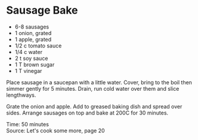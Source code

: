 # Sausage Bake

* 6-8 sausages
* 1 onion, grated
* 1 apple, grated
* 1/2 c tomato sauce
* 1/4 c water
* 2 t soy sauce
* 1 T brown sugar
* 1 T vinegar

Place sausage in a saucepan with a little water.  Cover, bring to the boil then simmer gently for 5 minutes.  Drain, run cold water over them and slice lengthways.

Grate the onion and apple.  Add to greased baking dish and spread over sides.  Arrange sausages on top and bake at 200C for 30 minutes.

Time: 50 minutes  
Source: Let's cook some more, page 20

